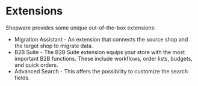# Extensions

Shopware provides some unique out-of-the-box extensions:

* Migration Assistant - An extension that connects the source shop and the target shop to migrate data.
* B2B Suite - The B2B Suite extension equips your store with the most important B2B functions. These include workflows, order lists, budgets, and quick orders.
* Advanced Search - This offers the possibility to customize the search fields.
